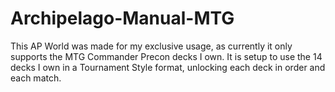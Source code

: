 # Archipelago-Manual-MTG
This AP World was made for my exclusive usage, as currently it only supports the MTG Commander Precon decks I own.
It is setup to use the 14 decks I own in a Tournament Style format, unlocking each deck in order and each match.